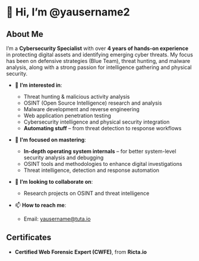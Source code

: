 # 👋 Hi, I’m @yausername2

## About Me
I’m a **Cybersecurity Specialist** with over **4 years of hands-on experience** in protecting digital assets and identifying emerging cyber threats. 
My focus has been on defensive strategies (Blue Team), threat hunting, and malware analysis, along with a strong passion for intelligence gathering and physical security.

- 👀 **I’m interested in**:
  - Threat hunting & malicious activity analysis
  - OSINT (Open Source Intelligence) research and analysis
  - Malware development and reverse engineering
  - Web application penetration testing
  - Cybersecurity intelligence and physical security integration
  - **Automating stuff** – from threat detection to response workflows

- 🌱 **I'm focused on mastering**:
  - **In-depth operating system internals** – for better system-level security analysis and debugging
  - OSINT tools and methodologies to enhance digital investigations
  - Threat intelligence, detection and response automation

- 💞️ **I’m looking to collaborate on**:
  - Research projects on OSINT and threat intelligence

- 📫 **How to reach me**:
  - Email: [yausername@tuta.io](mailto:yausername@tuta.io)

## Certificates

- **Certified Web Forensic Expert (CWFE)**, from **Ricta.io**
